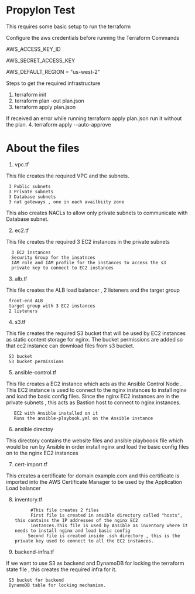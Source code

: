 # Propylon Test

This requires some basic setup to run the terraform 

Configure the aws credentials before running the Terraform Commands

AWS_ACCESS_KEY_ID  

AWS_SECRET_ACCESS_KEY  

AWS_DEFAULT_REGION = "us-west-2"  


Steps to get the required infrastructure 

1. terraform init
2. terraform plan -out plan.json
3. terraform apply plan.json

If received an error while running terraform apply plan.json run it without the plan.
4. terraform apply --auto-approve

# About the files
1. vpc.tf

This file creates the required VPC and the subnets.  

     3 Public subnets   
     3 Private subnets  
     3 Database subnets  
     3 nat gateways , one in each availbiity zone

This also creates NACLs to allow only private subnets to communicate with Database subnet.

2. ec2.tf

This file creates the required 3 EC2 instances in the private subnets

      3 EC2 instances 
      Security Group for the insatnces 
      IAM role and IAM profile for the instances to access the s3 
      private key to connect to EC2 instances

3. alb.tf

This file creates the ALB load balancer , 2 listeners and the target group 

     front-end ALB
     target group with 3 EC2 instances 
     2 listeners 

4. s3.tf

This file creates the required S3 bucket that will be used by EC2 instances as static content storage for nginx. The bucket permissions are added so that ec2 instance can download files from s3 bucket.

     S3 bucket 
     S3 bucket permissions

5. ansible-control.tf

This file creates a EC2 instance which acts as the Ansible Control Node . This EC2 instance is used to connect to the nginx instances to install nginx and load the basic config files. Since the nginx EC2 instances are in the private subnets , this acts as Bastion host to connect to nginx instances.
 
       EC2 with Ansible installed on it
       Runs the ansible-playbook.yml on the Ansible instance

6. ansible directoy 

This directory contains the website files and ansible playboook file which would be run by Ansible in order install nginx and load the basic config files on to the nginx EC2 instances

7. cert-import.tf 

This creates a certificate for domain example.com and this certificate is imported into the AWS Certificate Manager to be used by the Application Load balancer 

8. inventory.tf 

             #This file creates 2 files 
             First file is created in ansible directory called "hosts", this contains the IP addresses of the nginx EC2 
             instances.This file is used by Ansible as inventory where it needs to install nginx and load basic config
            Second file is created inside .ssh directory , this is the private key used to connect to all the EC2 instances.  

10. backend-infra.tf

If we want to use S3 as backend and DynamoDB for locking the terraform state file , this creates the required infra for it.

     S3 bucket for backend
     DynamoDB table for locking mechanism.
